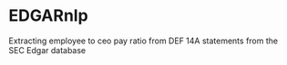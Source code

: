 # EDGARnlp
Extracting employee to ceo pay ratio from DEF 14A statements from the SEC Edgar database
